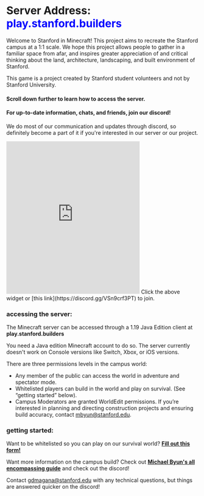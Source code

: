 # Server Address: <span style="color:blue">play.stanford.builders</span>
Welcome to Stanford in Minecraft! This project aims to recreate the Stanford campus at a 1:1 scale. We hope this project allows people to gather in a familiar space from afar, and inspires greater appreciation of and critical thinking about the land, architecture, landscaping, and built environment of Stanford.

This game is a project created by Stanford student volunteers and not by Stanford University.
####  Scroll down further to learn how to access the server.


#### For up-to-date information, chats, and friends, join our discord! 
We do most of our communication and updates through discord, so definitely become a part of it if you're interested in our server or our project.

<iframe src="https://discord.com/widget?id=688574584873943078&theme=dark" width="350" height="400" allowtransparency="true" frameborder="0" sandbox="allow-popups allow-popups-to-escape-sandbox allow-same-origin allow-scripts"></iframe>
Click the above widget or [this link](https://discord.gg/VSn9crf3PT) to join.



### **accessing the server:**
The Minecraft server can be accessed through a 1.19 Java Edition client at **play.stanford.builders**

You need a Java edition Minecraft account to do so. The server currently doesn't work on Console versions like Switch, Xbox, or iOS versions.

There are three permissions levels in the campus world:
- Any member of the public can access the world in adventure and spectator mode.
- Whitelisted players can build in the world and play on survival. (See “getting started” below).
- Campus Moderators are granted WorldEdit permissions. If you’re interested in planning and directing construction projects and ensuring build accuracy, contact mbyun@stanford.edu.

### **getting started:**
Want to be whitelisted so you can play on our survival world? 
**[Fill out this form!](https://forms.gle/K1BpdQCRy4yBVKb98)**

Want more information on the campus build? Check out **[Michael Byun's all encompassing guide](https://docs.google.com/document/d/1-p5DtkpHd96OWSV04IDzfYjPyzr7y9jmriKJKKtIf3M/edit#)**
and check out the discord!

Contact gdmagana@stanford.edu with any technical questions, but things are answered quicker on the discord!
